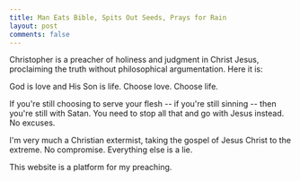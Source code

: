 ```yaml
---
title: Man Eats Bible, Spits Out Seeds, Prays for Rain
layout: post
comments: false
---
```


Christopher is a preacher of holiness and judgment in Christ Jesus, proclaiming the truth without philosophical argumentation. Here it is:

God is love and His Son is life. Choose love. Choose life.

If you're still choosing to serve your flesh -- if you're still sinning -- then you're still with Satan. You need to stop all that and go with Jesus instead. No excuses.

I'm very much a Christian extermist, taking the gospel of Jesus Christ to the extreme. No compromise. Everything else is a lie.

This website is a platform for my preaching.